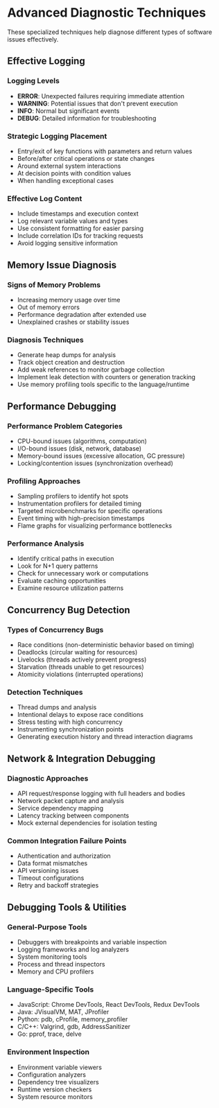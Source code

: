 # Advanced Diagnostic Techniques

These specialized techniques help diagnose different types of software issues effectively.

## Effective Logging

### Logging Levels
- **ERROR**: Unexpected failures requiring immediate attention
- **WARNING**: Potential issues that don't prevent execution
- **INFO**: Normal but significant events
- **DEBUG**: Detailed information for troubleshooting

### Strategic Logging Placement
- Entry/exit of key functions with parameters and return values
- Before/after critical operations or state changes
- Around external system interactions
- At decision points with condition values
- When handling exceptional cases

### Effective Log Content
- Include timestamps and execution context
- Log relevant variable values and types
- Use consistent formatting for easier parsing
- Include correlation IDs for tracking requests
- Avoid logging sensitive information

## Memory Issue Diagnosis

### Signs of Memory Problems
- Increasing memory usage over time
- Out of memory errors
- Performance degradation after extended use
- Unexplained crashes or stability issues

### Diagnosis Techniques
- Generate heap dumps for analysis
- Track object creation and destruction
- Add weak references to monitor garbage collection
- Implement leak detection with counters or generation tracking
- Use memory profiling tools specific to the language/runtime

## Performance Debugging

### Performance Problem Categories
- CPU-bound issues (algorithms, computation)
- I/O-bound issues (disk, network, database)
- Memory-bound issues (excessive allocation, GC pressure)
- Locking/contention issues (synchronization overhead)

### Profiling Approaches
- Sampling profilers to identify hot spots
- Instrumentation profilers for detailed timing
- Targeted microbenchmarks for specific operations
- Event timing with high-precision timestamps
- Flame graphs for visualizing performance bottlenecks

### Performance Analysis
- Identify critical paths in execution
- Look for N+1 query patterns
- Check for unnecessary work or computations
- Evaluate caching opportunities
- Examine resource utilization patterns

## Concurrency Bug Detection

### Types of Concurrency Bugs
- Race conditions (non-deterministic behavior based on timing)
- Deadlocks (circular waiting for resources)
- Livelocks (threads actively prevent progress)
- Starvation (threads unable to get resources)
- Atomicity violations (interrupted operations)

### Detection Techniques
- Thread dumps and analysis
- Intentional delays to expose race conditions
- Stress testing with high concurrency
- Instrumenting synchronization points
- Generating execution history and thread interaction diagrams

## Network & Integration Debugging

### Diagnostic Approaches
- API request/response logging with full headers and bodies
- Network packet capture and analysis
- Service dependency mapping
- Latency tracking between components
- Mock external dependencies for isolation testing

### Common Integration Failure Points
- Authentication and authorization
- Data format mismatches
- API versioning issues
- Timeout configurations
- Retry and backoff strategies

## Debugging Tools & Utilities

### General-Purpose Tools
- Debuggers with breakpoints and variable inspection
- Logging frameworks and log analyzers
- System monitoring tools
- Process and thread inspectors
- Memory and CPU profilers

### Language-Specific Tools
- JavaScript: Chrome DevTools, React DevTools, Redux DevTools
- Java: JVisualVM, MAT, JProfiler
- Python: pdb, cProfile, memory_profiler
- C/C++: Valgrind, gdb, AddressSanitizer
- Go: pprof, trace, delve

### Environment Inspection
- Environment variable viewers
- Configuration analyzers
- Dependency tree visualizers
- Runtime version checkers
- System resource monitors